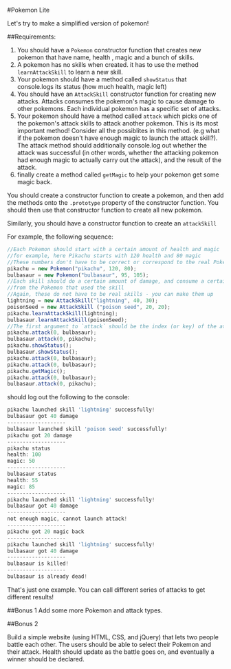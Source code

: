#Pokemon Lite

Let's try to make a simplified version of pokemon!

##Requirements:
1. You should have a `Pokemon` constructor function that creates new pokemon that have name, health , magic and a bunch of skills.
2. A pokemon has no skills when created. it has to use the method `learnAttackSkill` to learn a new skill.
3. Your pokemon should have a method called `showStatus` that console.logs its status (how much health, magic left)
4. You should have an `AttackSkill` constructor function for creating new attacks. Attacks consumes the pokemon's magic to cause damage to other pokemons. Each individual pokemon has a specific set of attacks.
4. Your pokemon should have a method called `attack` which picks one of the pokemon's attack skills to attack another pokemon. This is its most important method! Consider all the possiblites in this method. (e.g what if the pokemon doesn't have enough magic to launch the attack skill?). The attack method should additionally console.log out whether the attack was successful (in other words, whether the attacking pokemon had enough magic to actually carry out the attack), and the result of the attack.
5. finally create a method called `getMagic` to help your pokemon get some magic back.

You should create a constructor function to create a pokemon, and then add the methods onto the `.prototype` property of the constructor function. You should then use that constructor function to create all new pokemon.

Similarly, you should have a constructor function to create an `attackSkill`

For example, the following sequence:

```javascript
//Each Pokemon should start with a certain amount of health and magic
//for example, here Pikachu starts with 120 health and 80 magic 
//These numbers don't have to be correct or correspond to the real Pokemon numbers at all - you can just make them up
pikachu = new Pokemon("pikachu", 120, 80);
bulbasaur = new Pokemon("bulbasaur", 95, 105);
//Each skill should do a certain amount of damage, and consume a certain amount of magic
//from the Pokemon that used the skill
//Again, these do not have to be real skills - you can make them up
lightning = new AttackSkill("lightning", 40, 30);
poisonSeed = new AttackSkill ("poison seed", 20, 20);
pikachu.learnAttackSkill(lightning);
bulbasaur.learnAttackSkill(poisonSeed);
//The first argument to `attack` should be the index (or key) of the attack
pikachu.attack(0, bulbasaur);
bulbasaur.attack(0, pikachu);
pikachu.showStatus();
bulbasaur.showStatus();
pikachu.attack(0, bulbasaur);
pikachu.attack(0, bulbasaur);
pikachu.getMagic();
pikachu.attack(0, bulbasaur);
bulbasaur.attack(0, pikachu);
```

should log out the following to the console:

```javascript
pikachu launched skill 'lightning' successfully!
bulbasaur got 40 damage
-------------------
bulbasaur launched skill 'poison seed' successfully!
pikachu got 20 damage
-------------------
pikachu status
health: 100
magic: 50
-------------------
bulbasaur status
health: 55
magic: 85
-------------------
pikachu launched skill 'lightning' successfully!
bulbasaur got 40 damage
-------------------
not enough magic, cannot launch attack!
-------------------
pikachu got 20 magic back
-------------------
pikachu launched skill 'lightning' successfully!
bulbasaur got 40 damage
-------------------
bulbasaur is killed!
-------------------
bulbasaur is already dead!
```

That's just one example. You can call different series of attacks to get different results!

##Bonus 1
Add some more Pokemon and attack types.

##Bonus 2

Build a simple website (using HTML, CSS, and jQuery) that lets two people battle each other. The users should be able to select their Pokemon and their attack. Health should update as the battle goes on, and eventually a winner should be declared. 